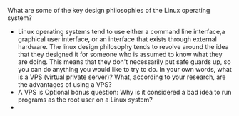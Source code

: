 What are some of the key design philosophies of the Linux operating system?
 - Linux operating systems tend to use either a command line interface,a graphical user interface, or an interface that exists through external hardware. The linux design philosophy tends to revolve around the idea that they designed it for someone who is assumed to know what they are doing. This means that they don't necessarily put safe guards up, so you can do anything you would like to try to do. 
In your own words, what is a VPS (virtual private server)? What, according to your research, are the advantages of using a VPS?
 - A VPS is 
Optional bonus question: Why is it considered a bad idea to run programs as the root user on a Linux system?
 - 